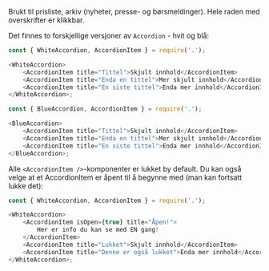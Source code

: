 Brukt til prisliste, arkiv (nyheter, presse- og børsmeldinger). Hele raden med overskrifter er klikkbar.

Det finnes to forskjellige versjoner av `Accordion` - hvit og blå:

```js
const { WhiteAccordion, AccordionItem } = require('.');

<WhiteAccordion>
    <AccordionItem title="Tittel">Skjult innhold</AccordionItem>
    <AccordionItem title="Enda en tittel">Mer skjult innhold</AccordionItem>
    <AccordionItem title="En siste tittel">Enda mer innhold</AccordionItem>
</WhiteAccordion>;
```

```js
const { BlueAccordion, AccordionItem } = require('.');

<BlueAccordion>
    <AccordionItem title="Tittel">Skjult innhold</AccordionItem>
    <AccordionItem title="Enda en tittel">Mer skjult innhold</AccordionItem>
    <AccordionItem title="En siste tittel">Enda mer innhold</AccordionItem>
</BlueAccordion>;
```

Alle `<AccordionItem />`-komponenter er lukket by default. Du kan også velge at et AccordionItem er åpent
til å begynne med (man kan fortsatt lukke det):

```js
const { WhiteAccordion, AccordionItem } = require('.');

<WhiteAccordion>
    <AccordionItem isOpen={true} title="Åpen!">
        Her er info du kan se med EN gang!
    </AccordionItem>
    <AccordionItem title="Lukket">Skjult innhold</AccordionItem>
    <AccordionItem title="Denne er også lukket">Enda mer innhold</AccordionItem>
</WhiteAccordion>;
```
